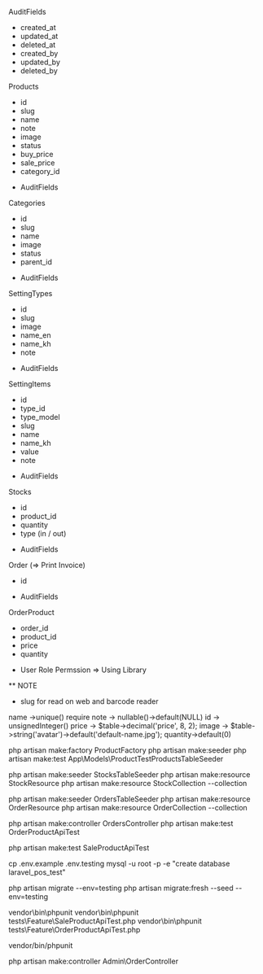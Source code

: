 AuditFields
- created_at
- updated_at
- deleted_at
- created_by
- updated_by
- deleted_by

Products
- id
- slug
- name
- note
- image
- status
- buy_price
- sale_price
- category_id
* AuditFields

Categories
- id
- slug
- name
- image
- status
- parent_id
* AuditFields

SettingTypes
- id
- slug
- image
- name_en
- name_kh
- note
* AuditFields

SettingItems
- id
- type_id
- type_model
- slug
- name
- name_kh
- value
- note
* AuditFields

Stocks
- id
- product_id
- quantity
- type (in / out)
* AuditFields

Order (=> Print Invoice)
- id
* AuditFields

OrderProduct
- order_id
- product_id
- price
- quantity



* User Role Permssion => Using Library


** NOTE
- slug for read on web and barcode reader

name ->unique() require
note -> nullable()->default(NULL)
id -> unsignedInteger()
price -> $table->decimal('price', 8, 2);
image -> $table->string('avatar')->default('default-name.jpg');
quantity->default(0)


php artisan make:factory ProductFactory
php artisan make:seeder 
php artisan make:test App\Models\ProductTestProductsTableSeeder

php artisan make:seeder StocksTableSeeder
php artisan make:resource StockResource
php artisan make:resource StockCollection --collection

php artisan make:seeder OrdersTableSeeder
php artisan make:resource OrderResource
php artisan make:resource OrderCollection --collection

php artisan make:controller OrdersController
php artisan make:test OrderProductApiTest


php artisan make:test SaleProductApiTest

cp .env.example .env.testing
mysql -u root -p -e "create database laravel_pos_test"

php artisan migrate --env=testing
php artisan migrate:fresh --seed --env=testing

vendor\bin\phpunit
vendor\bin\phpunit tests\Feature\SaleProductApiTest.php
vendor\bin\phpunit tests\Feature\OrderProductApiTest.php

vendor/bin/phpunit


php artisan make:controller Admin\OrderController


